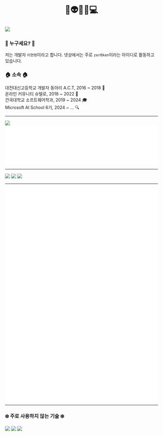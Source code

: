 # <p align="center">👋👽🐸😎💻</p>
<!-- 백준(solved.ac) 스탯  -->
[<img src="https://mazassumnida.wtf/api/v2/generate_badge?boj=lhr1105"></a>](https://solved.ac/lhr1105)

### 🪪 누구세요? 🪪
저는 개발자 <code>이현령</code>이라고 합니다. 넷상에서는 주로 <code>zer0ken</code>이라는 아이디로 활동하고 있습니다.<br>
### 🏠 소속 🏠
대전대신고등학교 개발자 동아리 A.C.T, 2016 ~ 2018 🏫<br>
온라인 커뮤니티 슈텔로, 2018 ~ 2022 🙌<br>
건국대학교 소프트웨어학과, 2019 ~ 2024 🎓<br>
Microsoft AI School 6기, 2024 ~ ... 🔍<br>

---
[<img src="https://skillicons.dev/icons?i=python,vscode,github,obsidian,azure,gcp">](#)  
[<img valign="top" src="./attachments/metrics.plugin.languages.recent.svg">](#)

---
[<img src="https://github-readme-stats.vercel.app/api/pin/?username=shtelo&repo=kenkenjr&card_width=390&show_owner=true">](https://github.com/shtelo/kenkenjr)
[<img src="https://github-readme-stats.vercel.app/api/pin/?username=zer0ken&repo=tetris-ie&card_width=390&show_owner=true">](https://github.com/zer0ken/tetris-ie)
[<img src="https://github-readme-stats.vercel.app/api/pin/?username=kyla-devs&repo=.github&card_width=390&show_owner=true">](https://github.com/kyla-devs)

---
[<img valign="top" src="./attachments/metrics.plugin.isocalendar.fullyear.svg">](#)
[<img valign="top" src="./attachments/metrics.plugin.achievements.compact.svg">](#)
[<img valign="top" src="./attachments/metrics.plugin.languages.details.svg">](#)

---
### ❄️ 주로 사용하지 않는 기술 ❄️
[<img src="https://skillicons.dev/icons?i=photoshop,java,kotlin,c,cpp,html,css,js,php,vue,flutter">](#)
[<img src="https://skillicons.dev/icons?i=firebase,aws,heroku,netlify">](#)
[<img src="https://skillicons.dev/icons?i=sublime,atom,eclipse,idea,pycharm,clion,androidstudio">](#)